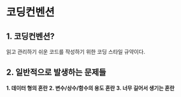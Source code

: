 # 코딩컨벤션
## 1. 코딩컨벤션?
읽고 관리하기 쉬운 코드를 작성하기 위한 코딩 스타일 규약이다.

## 2. 일반적으로 발생하는 문제들
**1. 데이터 형의 혼란**
**2. 변수/상수/함수의 용도 혼란**
**3. 너무 길어서 생기는 혼란**